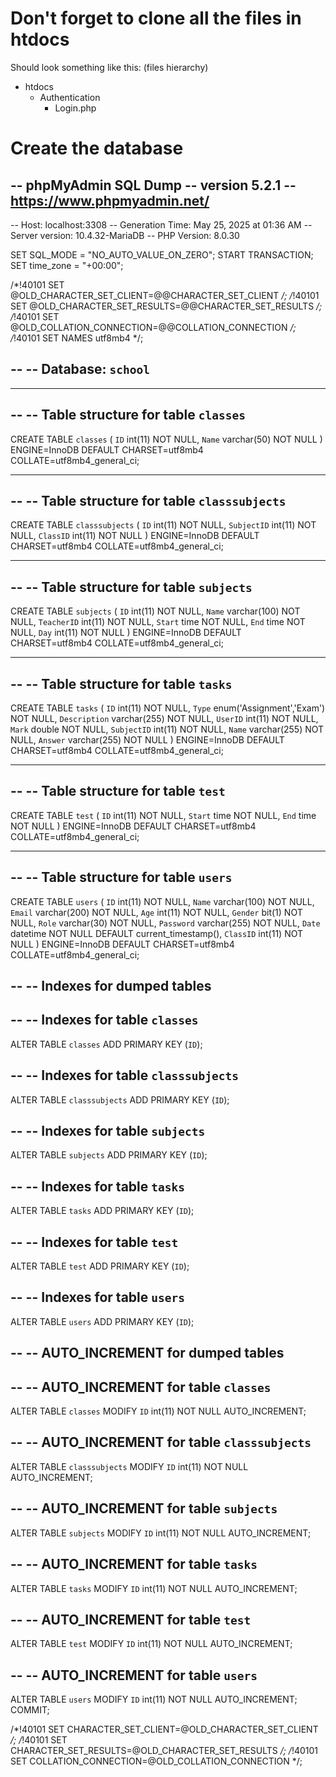# Don't forget to clone all the files in htdocs
Should look something like this: (files hierarchy)
- htdocs
  - Authentication
    - Login.php


# Create the database
-- phpMyAdmin SQL Dump
-- version 5.2.1
-- https://www.phpmyadmin.net/
--
-- Host: localhost:3308
-- Generation Time: May 25, 2025 at 01:36 AM
-- Server version: 10.4.32-MariaDB
-- PHP Version: 8.0.30

SET SQL_MODE = "NO_AUTO_VALUE_ON_ZERO";
START TRANSACTION;
SET time_zone = "+00:00";


/*!40101 SET @OLD_CHARACTER_SET_CLIENT=@@CHARACTER_SET_CLIENT */;
/*!40101 SET @OLD_CHARACTER_SET_RESULTS=@@CHARACTER_SET_RESULTS */;
/*!40101 SET @OLD_COLLATION_CONNECTION=@@COLLATION_CONNECTION */;
/*!40101 SET NAMES utf8mb4 */;

--
-- Database: `school`
--

-- --------------------------------------------------------

--
-- Table structure for table `classes`
--

CREATE TABLE `classes` (
  `ID` int(11) NOT NULL,
  `Name` varchar(50) NOT NULL
) ENGINE=InnoDB DEFAULT CHARSET=utf8mb4 COLLATE=utf8mb4_general_ci;

-- --------------------------------------------------------

--
-- Table structure for table `classsubjects`
--

CREATE TABLE `classsubjects` (
  `ID` int(11) NOT NULL,
  `SubjectID` int(11) NOT NULL,
  `ClassID` int(11) NOT NULL
) ENGINE=InnoDB DEFAULT CHARSET=utf8mb4 COLLATE=utf8mb4_general_ci;

-- --------------------------------------------------------

--
-- Table structure for table `subjects`
--

CREATE TABLE `subjects` (
  `ID` int(11) NOT NULL,
  `Name` varchar(100) NOT NULL,
  `TeacherID` int(11) NOT NULL,
  `Start` time NOT NULL,
  `End` time NOT NULL,
  `Day` int(11) NOT NULL
) ENGINE=InnoDB DEFAULT CHARSET=utf8mb4 COLLATE=utf8mb4_general_ci;

-- --------------------------------------------------------

--
-- Table structure for table `tasks`
--

CREATE TABLE `tasks` (
  `ID` int(11) NOT NULL,
  `Type` enum('Assignment','Exam') NOT NULL,
  `Description` varchar(255) NOT NULL,
  `UserID` int(11) NOT NULL,
  `Mark` double NOT NULL,
  `SubjectID` int(11) NOT NULL,
  `Name` varchar(255) NOT NULL,
  `Answer` varchar(255) NOT NULL
) ENGINE=InnoDB DEFAULT CHARSET=utf8mb4 COLLATE=utf8mb4_general_ci;

-- --------------------------------------------------------

--
-- Table structure for table `test`
--

CREATE TABLE `test` (
  `ID` int(11) NOT NULL,
  `Start` time NOT NULL,
  `End` time NOT NULL
) ENGINE=InnoDB DEFAULT CHARSET=utf8mb4 COLLATE=utf8mb4_general_ci;

-- --------------------------------------------------------

--
-- Table structure for table `users`
--

CREATE TABLE `users` (
  `ID` int(11) NOT NULL,
  `Name` varchar(100) NOT NULL,
  `Email` varchar(200) NOT NULL,
  `Age` int(11) NOT NULL,
  `Gender` bit(1) NOT NULL,
  `Role` varchar(30) NOT NULL,
  `Password` varchar(255) NOT NULL,
  `Date` datetime NOT NULL DEFAULT current_timestamp(),
  `ClassID` int(11) NOT NULL
) ENGINE=InnoDB DEFAULT CHARSET=utf8mb4 COLLATE=utf8mb4_general_ci;

--
-- Indexes for dumped tables
--

--
-- Indexes for table `classes`
--
ALTER TABLE `classes`
  ADD PRIMARY KEY (`ID`);

--
-- Indexes for table `classsubjects`
--
ALTER TABLE `classsubjects`
  ADD PRIMARY KEY (`ID`);

--
-- Indexes for table `subjects`
--
ALTER TABLE `subjects`
  ADD PRIMARY KEY (`ID`);

--
-- Indexes for table `tasks`
--
ALTER TABLE `tasks`
  ADD PRIMARY KEY (`ID`);

--
-- Indexes for table `test`
--
ALTER TABLE `test`
  ADD PRIMARY KEY (`ID`);

--
-- Indexes for table `users`
--
ALTER TABLE `users`
  ADD PRIMARY KEY (`ID`);

--
-- AUTO_INCREMENT for dumped tables
--

--
-- AUTO_INCREMENT for table `classes`
--
ALTER TABLE `classes`
  MODIFY `ID` int(11) NOT NULL AUTO_INCREMENT;

--
-- AUTO_INCREMENT for table `classsubjects`
--
ALTER TABLE `classsubjects`
  MODIFY `ID` int(11) NOT NULL AUTO_INCREMENT;

--
-- AUTO_INCREMENT for table `subjects`
--
ALTER TABLE `subjects`
  MODIFY `ID` int(11) NOT NULL AUTO_INCREMENT;

--
-- AUTO_INCREMENT for table `tasks`
--
ALTER TABLE `tasks`
  MODIFY `ID` int(11) NOT NULL AUTO_INCREMENT;

--
-- AUTO_INCREMENT for table `test`
--
ALTER TABLE `test`
  MODIFY `ID` int(11) NOT NULL AUTO_INCREMENT;

--
-- AUTO_INCREMENT for table `users`
--
ALTER TABLE `users`
  MODIFY `ID` int(11) NOT NULL AUTO_INCREMENT;
COMMIT;

/*!40101 SET CHARACTER_SET_CLIENT=@OLD_CHARACTER_SET_CLIENT */;
/*!40101 SET CHARACTER_SET_RESULTS=@OLD_CHARACTER_SET_RESULTS */;
/*!40101 SET COLLATION_CONNECTION=@OLD_COLLATION_CONNECTION */;
